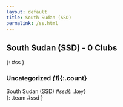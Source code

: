 ```yaml
---
layout: default
title: South Sudan (SSD)
permalink: /ss.html
---
```



## South Sudan (SSD) - 0 Clubs
{: #ss }









### Uncategorized _(1)_{:.count}


South Sudan  (SSD)  _#ssd_{: .key} <br>
{: .team #ssd }


 
